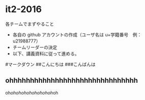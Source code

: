 # it2-2016

各チームでまずやること
* 各自の github アカウントの作成（ユーザ名は u+学籍番号　例：u21988777）
* チームリーダーの決定
* 以下、講義資料に従って進める。

#マークダウン
##こんにちは
###こんばんは
## ohhhhhhhhhhhhhhhhhhhhhhhhhhhhhhh

oh*ohohohohohohohoh*oh
